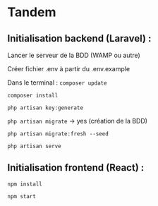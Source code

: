 # Tandem

## Initialisation backend (Laravel) :

Lancer le serveur de la BDD (WAMP ou autre)

Créer fichier .env à partir du .env.example

Dans le terminal :
`composer update`

`composer install`

`php artisan key:generate`

`php artisan migrate` -> yes (création de la BDD)

`php artisan migrate:fresh --seed`

`php artisan serve`

## Initialisation frontend (React) :
`npm install`

`npm start`